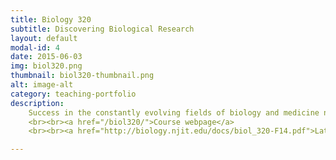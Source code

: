 ```yaml
---
title: Biology 320
subtitle: Discovering Biological Research
layout: default
modal-id: 4
date: 2015-06-03
img: biol320.png
thumbnail: biol320-thumbnail.png
alt: image-alt
category: teaching-portfolio
description:
    Success in the constantly evolving fields of biology and medicine necessitates staying current in scientific literature. This requires competency in skills such as analysis of primary sources, synthesis of information from multiple sources, and oral and written communication skills. This course focuses on these competencies. Students will develop skills needed to read and analyze scientific literature, and to communicate science through the making of short educational movies, scientific podcasts, and popular science articles.
    <br><br><a href="/biol320/">Course webpage</a>
    <br><br><a href="http://biology.njit.edu/docs/biol_320-F14.pdf">Latest syllabus</a>

---
```

